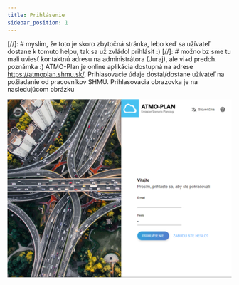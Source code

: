 ```yaml
---
title: Prihlásenie
sidebar_position: 1
---
```


[//]: # myslím, že toto je skoro zbytočná stránka, lebo keď sa užívateľ dostane k tomuto helpu, tak sa už zvládol prihlásiť :)
[//]: # možno bz sme tu mali uviesť kontaktnú adresu na administrátora (Juraj), ale vi+d predch. poznámka :)
ATMO-Plan  je online aplikácia dostupná na adrese https://atmoplan.shmu.sk/. Prihlasovacie údaje dostal/dostane užívateľ na požiadanie od pracovníkov SHMÚ. Prihlasovacia obrazovka je na nasledujúcom obrázku 


![Login](./images/login_sk.png)
